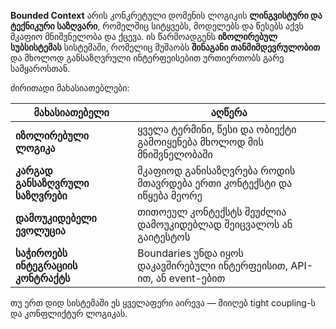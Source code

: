 **Bounded Context** არის კონკრეტული დომენის ლოგიკის **ლინგვისტური და ტექნიკური საზღვარი**, რომელშიც სიტყვებს, მოდელებს და წესებს აქვს მკაფიო მნიშვნელობა და ქცევა. ის წარმოადგენს **იზოლირებულ სუბსისტემას** სისტემაში, რომელიც მუშაობს **შინაგანი თანმიმდევრულობით** და მხოლოდ განსაზღვრული ინტერფეისებით ურთიერთობს გარე სამყაროსთან.

ძირითადი მახასიათებლები:

|მახასიათებელი|აღწერა|
|---|---|
|**იზოლირებული ლოგიკა**|ყველა ტერმინი, წესი და ობიექტი გამოიყენება მხოლოდ მის მნიშვნელობაში|
|**კარგად განსაზღვრული საზღვრები**|მკაფიოდ განისაზღვრება როდის მთავრდება ერთი კონტექსტი და იწყება მეორე|
|**დამოუკიდებელი ევოლუცია**|თითოეულ კონტექსტს შეუძლია დამოუკიდებლად შეიცვალოს ან გაიტესტოს|
|**საჭიროებს ინტეგრაციის კონტრაქტს**|Boundaries უნდა იყოს დაკავშირებული ინტერფეისით, API-ით, ან event-ებით|



თუ ერთ დიდ სისტემაში ეს ყველაფერი აირევა — მიიღებ tight coupling-ს და კონფლიქტურ ლოგიკას.